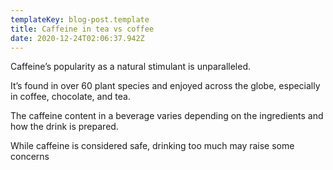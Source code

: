 ```yaml
---
templateKey: blog-post.template
title: Caffeine in tea vs coffee
date: 2020-12-24T02:06:37.942Z
---
```

Caffeine’s popularity as a natural stimulant is unparalleled.

It’s found in over 60 plant species and enjoyed across the globe, especially in coffee, chocolate, and tea.

The caffeine content in a beverage varies depending on the ingredients and how the drink is prepared.

While caffeine is considered safe, drinking too much may raise some concerns